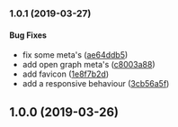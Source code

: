<a name="1.0.1"></a>
### 1.0.1 (2019-03-27)


#### Bug Fixes

* fix some meta's ([ae64ddb5](https://github.com/kbychkov/stargazers.git/commit/ae64ddb5))
* add open graph meta's ([c8003a88](https://github.com/kbychkov/stargazers.git/commit/c8003a88))
* add favicon ([1e8f7b2d](https://github.com/kbychkov/stargazers.git/commit/1e8f7b2d))
* add a responsive behaviour ([3cb56a5f](https://github.com/kbychkov/stargazers.git/commit/3cb56a5f))


<a name="1.0.0"></a>
## 1.0.0 (2019-03-26)

